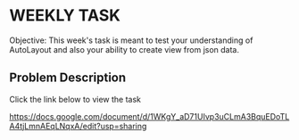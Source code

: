 # WEEKLY TASK

Objective: This week's task is meant to test your understanding of AutoLayout and also your ability to create view from json data. 

## Problem Description 

Click the link below to view the task

https://docs.google.com/document/d/1WKgY_aD71UIvp3uCLmA3BquEDoTLA4tjLmnAEqLNqxA/edit?usp=sharing

